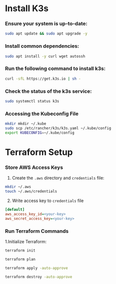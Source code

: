 # Install K3s
### Ensure your system is up-to-date:
```bash
sudo apt update && sudo apt upgrade -y
```

### Install common dependencies:
```bash
sudo apt install -y curl wget autossh
```

### Run the following command to install k3s:
```bash
curl -sfL https://get.k3s.io | sh -
```

### Check the status of the k3s service:
```bash
sudo systemctl status k3s
```

### Accessing the Kubeconfig File
```bash
mkdir mkdir ~/.kube
sudo scp /etc/rancher/k3s/k3s.yaml ~/.kube/config
export KUBECONFIG=~/.kube/config
```


# Terraform Setup
### Store AWS Access Keys
1. Create the ```.aws``` directory and ```credentials``` file:
```bash
mkdir ~/.aws
touch ~/.aws/credentials
```

2. Write access key to ```credentials``` file
```ini
[default]
aws_access_key_id=<your-key>
aws_secret_access_key=<your-key>
```

### Run Terraform Commands
1.Initialize Terraform:
```bash
terraform init

terraform plan

terraform apply -auto-approve

terraform destroy -auto-approve
```